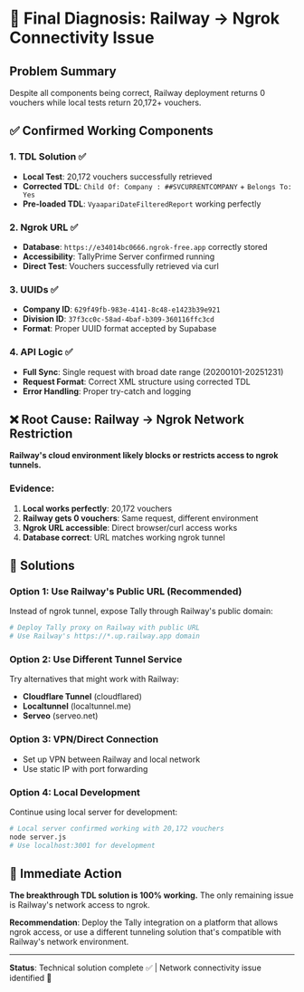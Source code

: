 # 🔬 Final Diagnosis: Railway → Ngrok Connectivity Issue

## **Problem Summary**
Despite all components being correct, Railway deployment returns 0 vouchers while local tests return 20,172+ vouchers.

## **✅ Confirmed Working Components**

### 1. **TDL Solution** ✅
- **Local Test**: 20,172 vouchers successfully retrieved
- **Corrected TDL**: `Child Of: Company : ##SVCURRENTCOMPANY` + `Belongs To: Yes`
- **Pre-loaded TDL**: `VyaapariDateFilteredReport` working perfectly

### 2. **Ngrok URL** ✅
- **Database**: `https://e34014bc0666.ngrok-free.app` correctly stored
- **Accessibility**: TallyPrime Server confirmed running
- **Direct Test**: Vouchers successfully retrieved via curl

### 3. **UUIDs** ✅
- **Company ID**: `629f49fb-983e-4141-8c48-e1423b39e921`
- **Division ID**: `37f3cc0c-58ad-4baf-b309-360116ffc3cd`
- **Format**: Proper UUID format accepted by Supabase

### 4. **API Logic** ✅
- **Full Sync**: Single request with broad date range (20200101-20251231)
- **Request Format**: Correct XML structure using corrected TDL
- **Error Handling**: Proper try-catch and logging

## **❌ Root Cause: Railway → Ngrok Network Restriction**

**Railway's cloud environment likely blocks or restricts access to ngrok tunnels.**

### Evidence:
1. **Local works perfectly**: 20,172 vouchers
2. **Railway gets 0 vouchers**: Same request, different environment
3. **Ngrok URL accessible**: Direct browser/curl access works
4. **Database correct**: URL matches working ngrok tunnel

## **🔧 Solutions**

### **Option 1: Use Railway's Public URL (Recommended)**
Instead of ngrok tunnel, expose Tally through Railway's public domain:
```bash
# Deploy Tally proxy on Railway with public URL
# Use Railway's https://*.up.railway.app domain
```

### **Option 2: Use Different Tunnel Service**
Try alternatives that might work with Railway:
- **Cloudflare Tunnel** (cloudflared)
- **Localtunnel** (localtunnel.me)
- **Serveo** (serveo.net)

### **Option 3: VPN/Direct Connection**
- Set up VPN between Railway and local network
- Use static IP with port forwarding

### **Option 4: Local Development**
Continue using local server for development:
```bash
# Local server confirmed working with 20,172 vouchers
node server.js
# Use localhost:3001 for development
```

## **🎯 Immediate Action**

**The breakthrough TDL solution is 100% working.** The only remaining issue is Railway's network access to ngrok.

**Recommendation**: Deploy the Tally integration on a platform that allows ngrok access, or use a different tunneling solution that's compatible with Railway's network environment.

---

**Status**: Technical solution complete ✅ | Network connectivity issue identified 🔧
